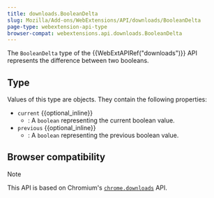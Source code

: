```yaml
---
title: downloads.BooleanDelta
slug: Mozilla/Add-ons/WebExtensions/API/downloads/BooleanDelta
page-type: webextension-api-type
browser-compat: webextensions.api.downloads.BooleanDelta
---
```




The `BooleanDelta` type of the {{WebExtAPIRef("downloads")}} API represents the difference between two booleans.

## Type

Values of this type are objects. They contain the following properties:

- `current` {{optional_inline}}
  - : A `boolean` representing the current boolean value.
- `previous` {{optional_inline}}
  - : A `boolean` representing the previous boolean value.

## Browser compatibility





> [!NOTE]
> This API is based on Chromium's [`chrome.downloads`](https://developer.chrome.com/docs/extensions/reference/api/downloads#type-BooleanDelta) API.

<!--
// Copyright 2015 The Chromium Authors. All rights reserved.
//
// Redistribution and use in source and binary forms, with or without
// modification, are permitted provided that the following conditions are
// met:
//
//    * Redistributions of source code must retain the above copyright
// notice, this list of conditions and the following disclaimer.
//    * Redistributions in binary form must reproduce the above
// copyright notice, this list of conditions and the following disclaimer
// in the documentation and/or other materials provided with the
// distribution.
//    * Neither the name of Google Inc. nor the names of its
// contributors may be used to endorse or promote products derived from
// this software without specific prior written permission.
//
// THIS SOFTWARE IS PROVIDED BY THE COPYRIGHT HOLDERS AND CONTRIBUTORS
// "AS IS" AND ANY EXPRESS OR IMPLIED WARRANTIES, INCLUDING, BUT NOT
// LIMITED TO, THE IMPLIED WARRANTIES OF MERCHANTABILITY AND FITNESS FOR
// A PARTICULAR PURPOSE ARE DISCLAIMED. IN NO EVENT SHALL THE COPYRIGHT
// OWNER OR CONTRIBUTORS BE LIABLE FOR ANY DIRECT, INDIRECT, INCIDENTAL,
// SPECIAL, EXEMPLARY, OR CONSEQUENTIAL DAMAGES (INCLUDING, BUT NOT
// LIMITED TO, PROCUREMENT OF SUBSTITUTE GOODS OR SERVICES; LOSS OF USE,
// DATA, OR PROFITS; OR BUSINESS INTERRUPTION) HOWEVER CAUSED AND ON ANY
// THEORY OF LIABILITY, WHETHER IN CONTRACT, STRICT LIABILITY, OR TORT
// (INCLUDING NEGLIGENCE OR OTHERWISE) ARISING IN ANY WAY OUT OF THE USE
// OF THIS SOFTWARE, EVEN IF ADVISED OF THE POSSIBILITY OF SUCH DAMAGE.
-->
